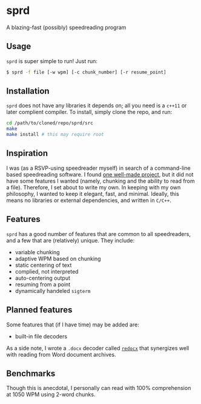 # sprd
A blazing-fast (possibly) speedreading program

## Usage
`sprd` is super simple to run! Just run:
```sh
$ sprd -f file [-w wpm] [-c chunk_number] [-r resume_point]
```

## Installation
`sprd` does not have any libraries it depends on; all you need is a `c++11` or later complient compiler. To install, simply clone the repo, and run:
```sh
cd /path/to/cloned/repo/sprd/src
make
make install # this may require root
```

## Inspiration
I was (as a RSVP-using speedreader myself) in search of a command-line based speedreading software. I found [one well-made project](https://github.com/pasky/speedread), but it did not have some features I wanted (namely, chunking and the ability to read from a file). Therefore, I set about to write my own. In keeping with my own philosophy, I wanted to keep it elegant, fast, and minimal. Ideally, this means no libraries or external dependencies, and written in `C/C++`. 

## Features
`sprd` has a good number of features that are common to all speedreaders, and a few that are (relatively) unique. They include:
* variable chunking
* adaptive WPM based on chunking
* static centering of text
* complied, not interpreted
* auto-centering output
* resuming from a point
* dynamically handeled `sigterm`

## Planned features
Some features that (if I have time) may be added are:
* built-in file decoders

As a side note, I wrote a `.docx` decoder called [`redocx`](https://github.com/Barthandelous01/redocx) that synergizes well with reading from Word document archives.

## Benchmarks
Though this is anecdotal, I personally can read with 100% comprehension at 1050 WPM using 2-word chunks.
